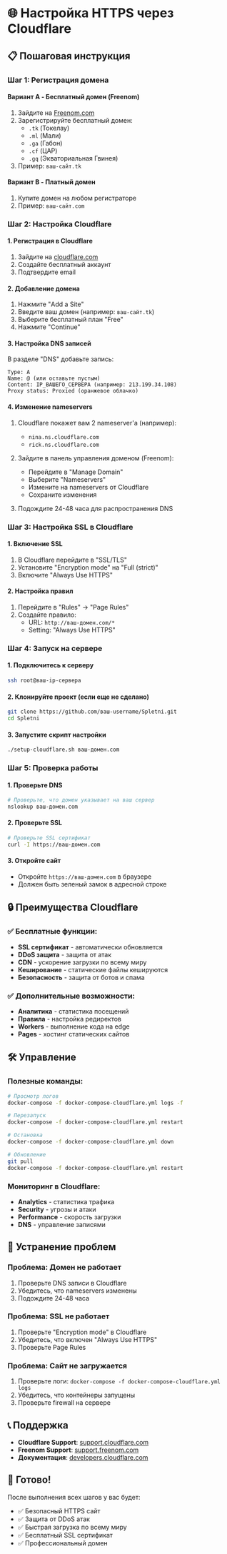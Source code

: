 # 🌐 Настройка HTTPS через Cloudflare

## 📋 Пошаговая инструкция

### Шаг 1: Регистрация домена

#### Вариант A - Бесплатный домен (Freenom)
1. Зайдите на [Freenom.com](https://www.freenom.com)
2. Зарегистрируйте бесплатный домен:
   - `.tk` (Токелау)
   - `.ml` (Мали)
   - `.ga` (Габон)
   - `.cf` (ЦАР)
   - `.gq` (Экваториальная Гвинея)
3. Пример: `ваш-сайт.tk`

#### Вариант B - Платный домен
1. Купите домен на любом регистраторе
2. Пример: `ваш-сайт.com`

### Шаг 2: Настройка Cloudflare

#### 1. Регистрация в Cloudflare
1. Зайдите на [cloudflare.com](https://cloudflare.com)
2. Создайте бесплатный аккаунт
3. Подтвердите email

#### 2. Добавление домена
1. Нажмите "Add a Site"
2. Введите ваш домен (например: `ваш-сайт.tk`)
3. Выберите бесплатный план "Free"
4. Нажмите "Continue"

#### 3. Настройка DNS записей
В разделе "DNS" добавьте запись:
```
Type: A
Name: @ (или оставьте пустым)
Content: IP_ВАШЕГО_СЕРВЕРА (например: 213.199.34.108)
Proxy status: Proxied (оранжевое облачко)
```

#### 4. Изменение nameservers
1. Cloudflare покажет вам 2 nameserver'а (например):
   - `nina.ns.cloudflare.com`
   - `rick.ns.cloudflare.com`

2. Зайдите в панель управления доменом (Freenom):
   - Перейдите в "Manage Domain"
   - Выберите "Nameservers"
   - Измените на nameservers от Cloudflare
   - Сохраните изменения

3. Подождите 24-48 часа для распространения DNS

### Шаг 3: Настройка SSL в Cloudflare

#### 1. Включение SSL
1. В Cloudflare перейдите в "SSL/TLS"
2. Установите "Encryption mode" на "Full (strict)"
3. Включите "Always Use HTTPS"

#### 2. Настройка правил
1. Перейдите в "Rules" → "Page Rules"
2. Создайте правило:
   - URL: `http://ваш-домен.com/*`
   - Setting: "Always Use HTTPS"

### Шаг 4: Запуск на сервере

#### 1. Подключитесь к серверу
```bash
ssh root@ваш-ip-сервера
```

#### 2. Клонируйте проект (если еще не сделано)
```bash
git clone https://github.com/ваш-username/Spletni.git
cd Spletni
```

#### 3. Запустите скрипт настройки
```bash
./setup-cloudflare.sh ваш-домен.com
```

### Шаг 5: Проверка работы

#### 1. Проверьте DNS
```bash
# Проверьте, что домен указывает на ваш сервер
nslookup ваш-домен.com
```

#### 2. Проверьте SSL
```bash
# Проверьте SSL сертификат
curl -I https://ваш-домен.com
```

#### 3. Откройте сайт
- Откройте `https://ваш-домен.com` в браузере
- Должен быть зеленый замок в адресной строке

## 🔒 Преимущества Cloudflare

### ✅ Бесплатные функции:
- **SSL сертификат** - автоматически обновляется
- **DDoS защита** - защита от атак
- **CDN** - ускорение загрузки по всему миру
- **Кеширование** - статические файлы кешируются
- **Безопасность** - защита от ботов и спама

### ✅ Дополнительные возможности:
- **Аналитика** - статистика посещений
- **Правила** - настройка редиректов
- **Workers** - выполнение кода на edge
- **Pages** - хостинг статических сайтов

## 🛠️ Управление

### Полезные команды:
```bash
# Просмотр логов
docker-compose -f docker-compose-cloudflare.yml logs -f

# Перезапуск
docker-compose -f docker-compose-cloudflare.yml restart

# Остановка
docker-compose -f docker-compose-cloudflare.yml down

# Обновление
git pull
docker-compose -f docker-compose-cloudflare.yml restart
```

### Мониторинг в Cloudflare:
- **Analytics** - статистика трафика
- **Security** - угрозы и атаки
- **Performance** - скорость загрузки
- **DNS** - управление записями

## 🚨 Устранение проблем

### Проблема: Домен не работает
1. Проверьте DNS записи в Cloudflare
2. Убедитесь, что nameservers изменены
3. Подождите 24-48 часа

### Проблема: SSL не работает
1. Проверьте "Encryption mode" в Cloudflare
2. Убедитесь, что включен "Always Use HTTPS"
3. Проверьте Page Rules

### Проблема: Сайт не загружается
1. Проверьте логи: `docker-compose -f docker-compose-cloudflare.yml logs`
2. Убедитесь, что контейнеры запущены
3. Проверьте firewall на сервере

## 📞 Поддержка

- **Cloudflare Support**: [support.cloudflare.com](https://support.cloudflare.com)
- **Freenom Support**: [support.freenom.com](https://support.freenom.com)
- **Документация**: [developers.cloudflare.com](https://developers.cloudflare.com)

## 🎉 Готово!

После выполнения всех шагов у вас будет:
- ✅ Безопасный HTTPS сайт
- ✅ Защита от DDoS атак
- ✅ Быстрая загрузка по всему миру
- ✅ Бесплатный SSL сертификат
- ✅ Профессиональный домен
